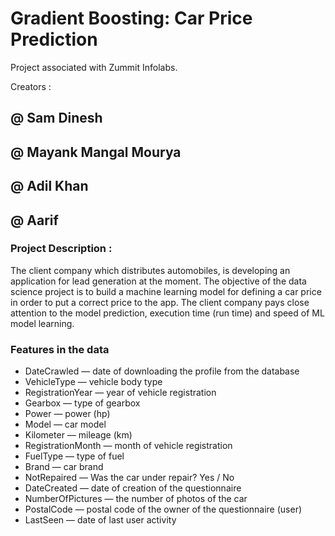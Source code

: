 # Gradient Boosting: Car Price Prediction
Project associated with Zummit Infolabs.

Creators :
## @ Sam Dinesh
## @ Mayank Mangal Mourya
## @ Adil Khan
## @ Aarif

### Project Description :
The client company which distributes automobiles, is developing an application for lead generation at the moment. The objective of the data science project is to build a machine learning model for defining a car price in order to put a correct price to the app. The client company pays close attention to the model prediction, execution time (run time) and speed of ML model learning.
### Features in the data
* DateCrawled — date of downloading the profile from the database
* VehicleType — vehicle body type
* RegistrationYear — year of vehicle registration
* Gearbox — type of gearbox
* Power — power (hp)
* Model — car model
* Kilometer — mileage (km)
* RegistrationMonth — month of vehicle registration
* FuelType — type of fuel
* Brand — car brand
* NotRepaired — Was the car under repair? Yes / No
* DateCreated — date of creation of the questionnaire
* NumberOfPictures — the number of photos of the car
* PostalCode — postal code of the owner of the questionnaire (user)
* LastSeen — date of last user activity
